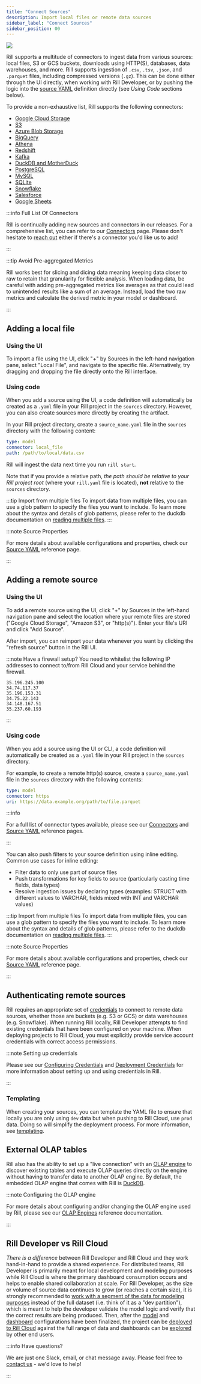 ```yaml
---
title: "Connect Sources"
description: Import local files or remote data sources
sidebar_label: "Connect Sources"
sidebar_position: 00
---
```


<!-- WARNING: There are links to this page in source code. If you move it, find and replace the links and consider adding a redirect in docusaurus.config.js. -->

<img src = '/img/build/connect/sources.png' class='rounded-gif' />
<br />

Rill supports a multitude of connectors to ingest data from various sources: local files, S3 or GCS buckets, downloads using HTTP(S), databases, data warehouses, and more. Rill supports ingestion of `.csv`, `.tsv`, `.json`, and `.parquet` files, including compressed versions (`.gz`). This can be done either through the UI directly, when working with Rill Developer, or by pushing the logic into the [source YAML](../../reference/project-files/sources.md) definition directly (see _Using Code_ sections below).

To provide a non-exhaustive list, Rill supports the following connectors:
- [Google Cloud Storage](/connect/connect/connectors/gcs.md)
- [S3](/connect/connect/connectors/s3.md)
- [Azure Blob Storage](/connect/connect/connectors/azure.md)
- [BigQuery](/connect/connect/connectors/bigquery.md)
- [Athena](/connect/connect/connectors/athena.md)
- [Redshift](/connect/connect/connectors/redshift.md)
- [Kafka](/connect/connect/connectors/kafka.md)
- [DuckDB and MotherDuck](/connect/connect/connectors/motherduck.md)
- [PostgreSQL](/connect/connect/connectors/postgres.md)
- [MySQL](/connect/connect/connectors/mysql.md)
- [SQLite](/connect/connect/connectors/sqlite.md)
- [Snowflake](/connect/connect/connectors/snowflake.md)
- [Salesforce](/connect/connect/connectors/salesforce.md)
- [Google Sheets](/connect/connect/connectors/googlesheets.md)

:::info Full List Of Connectors

Rill is continually adding new sources and connectors in our releases. For a comprehensive list, you can refer to our [Connectors](/reference/connectors) page. Please don't hesitate to [reach out](/contact) either if there's a connector you'd like us to add!

:::

:::tip Avoid Pre-aggregated Metrics

Rill works best for slicing and dicing data meaning keeping data closer to raw to retain that granularity for flexible analysis. When loading data, be careful with adding pre-aggregated metrics like averages as that could lead to unintended results like a sum of an average. Instead, load the two raw metrics and calculate the derived metric in your model or dashboard.

:::

## Adding a local file

### Using the UI

To import a file using the UI, click "+" by Sources in the left-hand navigation pane, select "Local File", and navigate to the specific file. Alternatively, try dragging and dropping the file directly onto the Rill interface.

### Using code
When you add a source using the UI, a code definition will automatically be created as a `.yaml` file in your Rill project in the `sources` directory. However, you can also create sources more directly by creating the artifact.

In your Rill project directory, create a `source_name.yaml` file in the `sources` directory with the following content:

```yaml
type: model
connector: local_file
path: /path/to/local/data.csv
```

Rill will ingest the data next time you run `rill start`.

Note that if you provide a relative path, _the path should be relative to your Rill project root_ (where your `rill.yaml` file is located), **not** relative to the `sources` directory.

:::tip Import from multiple files
To import data from multiple files, you can use a glob pattern to specify the files you want to include. To learn more about the syntax and details of glob patterns, please refer to the duckdb documentation on [reading multiple files](https://duckdb.org/docs/stable/data/multiple_files/overview.html).
:::

:::note Source Properties

For more details about available configurations and properties, check our [Source YAML](../../reference/project-files/sources) reference page.

:::

## Adding a remote source

### Using the UI
To add a remote source using the UI, click "+" by Sources in the left-hand navigation pane and select the location where your remote files are stored ("Google Cloud Storage", "Amazon S3", or "http(s)"). Enter your file's URI and click "Add Source".

After import, you can reimport your data whenever you want by clicking the "refresh source" button in the Rill UI.

:::note Have a firewall setup?
You need to whitelist the following IP addresses to connect to/from Rill Cloud and your service behind the firewall.
```
35.196.245.100
34.74.117.37
35.196.153.31
34.75.22.143
34.148.167.51
35.237.60.193
```
:::

### Using code
When you add a source using the UI or CLI, a code definition will automatically be created as a `.yaml` file in your Rill project in the `sources` directory.

For example, to create a remote http(s) source, create a `source_name.yaml` file in the `sources` directory with the following contents:

```yaml
type: model
connector: https
uri: https://data.example.org/path/to/file.parquet
```

:::info

For a full list of connector types available, please see our [Connectors](/connect/connect/connectors/) and [Source YAML](/reference/project-files/sources.md#properties) reference pages.

:::

You can also push filters to your source definition using inline editing. Common use cases for inline editing:

- Filter data to only use part of source files
- Push transformations for key fields to source (particularly casting time fields, data types)
- Resolve ingestion issues by declaring types (examples: STRUCT with different values to VARCHAR, fields mixed with INT and VARCHAR values)

:::tip Import from multiple files
To import data from multiple files, you can use a glob pattern to specify the files you want to include. To learn more about the syntax and details of glob patterns, please refer to the duckdb documentation on [reading multiple files](https://duckdb.org/docs/stable/data/multiple_files/overview.html).
:::

:::note Source Properties

For more details about available configurations and properties, check our [Source YAML](../../reference/project-files/sources) reference page.

:::

## Authenticating remote sources

Rill requires an appropriate set of <u>credentials</u> to connect to remote data sources, whether those are buckets (e.g. S3 or GCS) or data warehouses (e.g. Snowflake). When running Rill locally, Rill Developer attempts to find existing credentials that have been configured on your machine. When deploying projects to Rill Cloud, you must explicitly provide service account credentials with correct access permissions.

:::note Setting up credentials

Please see our [Configuring Credentials](../credentials/credentials.md) and [Deployment Credentials](../../deploy/deploy-credentials.md) for more information about setting up and using credentials in Rill.

:::

### Templating 
When creating your sources, you can template the YAML file to ensure that locally you are only using `dev` data but when pushing to Rill Cloud, use `prod` data. Doing so will simplify the deployment process. For more information, see [templating](/deploy/templating).

## External OLAP tables

Rill also has the ability to set up a "live connection" with an [OLAP engine](../olap/olap.md) to discover existing tables and execute OLAP queries directly on the engine without having to transfer data to another OLAP engine. By default, the embedded OLAP engine that comes with Rill is [DuckDB](/connect/olap/olap-engines/duckdb).

:::note Configuring the OLAP engine

For more details about configuring and/or changing the OLAP engine used by Rill, please see our [OLAP Engines](/connect/olap/) reference documentation.

:::

## Rill Developer vs Rill Cloud

_There is a difference_ between Rill Developer and Rill Cloud and they work hand-in-hand to provide a shared experience. For distributed teams, Rill Developer is primarily meant for local development and modeling purposes while Rill Cloud is where the primary dashboard consumption occurs and helps to enable shared collaboration at scale. For Rill Developer, as the size or volume of source data continues to grow (or reaches a certain size), it is strongly recommended to [work with a segment of the data for modeling purposes](../../deploy/performance.md#work-with-a-subset-of-your-source-data-for-local-development-and-modeling) instead of the full dataset (i.e. think of it as a "dev partition"), which is meant to help the developer validate the model logic and verify that the correct results are being produced. Then, after the [model](../models/models.md) and [dashboard](../dashboards/dashboards.md) configurations have been finalized, the project can be [deployed to Rill Cloud](../../deploy/deploy-dashboard/) against the full range of data and dashboards can be [explored](/explore/dashboard-101/) by other end users.

:::info Have questions?

We are just one Slack, email, or chat message away. Please feel free to [contact us](/contact) - we'd love to help!

:::
